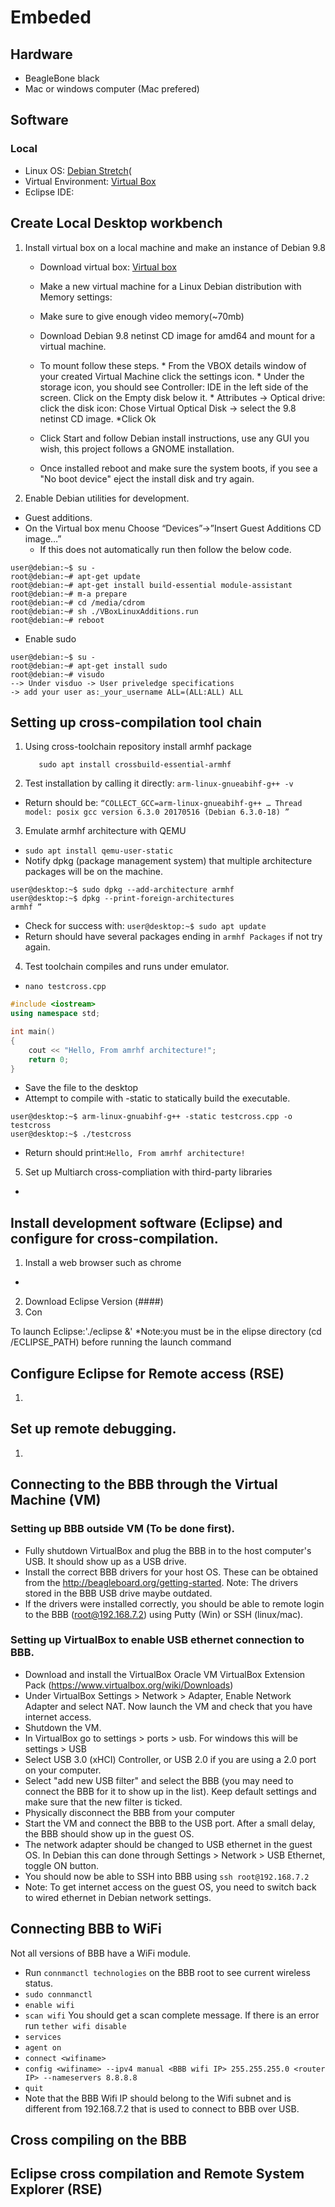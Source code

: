 # Embeded


## Hardware
* BeagleBone black
* Mac or windows computer (Mac prefered)

## Software
### Local
* Linux OS: [Debian Stretch](https://www.debian.org/releases/stretch/)(
* Virtual Environment: [Virtual Box](https://www.virtualbox.org/)
* Eclipse IDE: 

## Create Local Desktop workbench
1. Install virtual box on a local machine and make an instance of Debian 9.8
    *  Download virtual box: [Virtual box](www.virtualbox.org)
    *  Make a new virtual machine for a Linux Debian distribution with Memory settings:
    *  Make sure to give enough video memory(~70mb)
    *  Download Debian 9.8 netinst CD image for amd64 and mount for a virtual machine.
    *  To mount follow these steps.
            * From the VBOX details window of your created Virtual Machine click the settings icon.
            * Under the storage icon, you should see Controller: IDE in the left side of the screen. Click on the Empty disk below it.
            * Attributes -> Optical drive: click the disk icon: Chose Virtual Optical Disk -> select the 9.8 netinst CD image.
            *Click Ok
    * Click Start and follow Debian install instructions, use any GUI you wish, this project follows a GNOME installation.

    * Once installed reboot and make sure the system boots, if you see a "No boot device" eject the install disk and try again.

2. Enable Debian utilities for development.
* Guest additions.
* On the Virtual box menu Choose “Devices”->”Insert Guest Additions CD image…”
    * If this does not automatically run then follow the below code.

```linux
user@debian:~$ su -
root@debian:~# apt-get update
root@debian:~# apt-get install build-essential module-assistant
root@debian:~# m-a prepare
root@debian:~# cd /media/cdrom
root@debian:~# sh ./VBoxLinuxAdditions.run
root@debian:~# reboot
```
* Enable sudo
```linux
user@debian:~$ su -
root@debian:~# apt-get install sudo
root@debian:~# visudo
--> Under visduo -> User priveledge specifications 
-> add your user as:_your_username ALL=(ALL:ALL) ALL
```
## Setting up cross-compilation tool chain
1. Using cross-toolchain repository install armhf package
   ```apt-cache search cross-build-essential
      sudo apt install crossbuild-essential-armhf
   ``` 
2. Test installation by calling it directly: `arm-linux-gnueabihf-g++ -v`
* Return should be: ```“COLLECT_GCC=arm-linux-gnueabihf-g++ …
Thread model: posix
gcc version 6.3.0 20170516 (Debian 6.3.0-18) ”```
3. Emulate armhf architecture with QEMU
* `sudo apt install qemu-user-static`
* Notify dpkg (package management system) that multiple architecture packages will be on the machine.
```linux
user@desktop:~$ sudo dpkg --add-architecture armhf
user@desktop:~$ dpkg --print-foreign-architectures
armhf ”
```
* Check for success with: `user@desktop:~$ sudo apt update`
* Return should have several packages ending in `armhf Packages` if not try again.

4. Test toolchain compiles and runs under emulator.
* `nano testcross.cpp`
```cpp
#include <iostream>
using namespace std;

int main() 
{
    cout << "Hello, From amrhf architecture!";
    return 0;
}
```
* Save the file to the desktop
* Attempt to compile with -static to statically build the executable.
```linux
user@desktop:~$ arm-linux-gnuabihf-g++ -static testcross.cpp -o testcross
user@desktop:~$ ./testcross
```
* Return should print:`Hello, From amrhf architecture!`
5. Set up Multiarch cross-compliation with third-party libraries
*


## Install development software (Eclipse) and configure for cross-compilation.
1. Install a web browser such as chrome
*
2. Download Eclipse Version (####)
3. Con


To launch Eclipse:'./eclipse &' *Note:you must be in the elipse directory (cd /ECLIPSE_PATH) before running the launch command

## Configure Eclipse for Remote access (RSE)
1. 


## Set up remote debugging.
1.


## Connecting to the BBB through the Virtual Machine (VM)
### Setting up BBB outside VM (To be done first).
* Fully shutdown VirtualBox and plug the BBB in to the host computer's USB. It should show up as a USB drive. 
* Install the correct BBB drivers for your host OS. These can be obtained from the http://beagleboard.org/getting-started. Note: The drivers stored in the BBB USB drive maybe outdated. 
* If the drivers were installed correctly, you should be able to remote login to the BBB (root@192.168.7.2) using Putty (Win) or SSH (linux/mac).
### Setting up VirtualBox to enable USB ethernet connection to BBB.
* Download and install the VirtualBox Oracle VM VirtualBox Extension Pack (https://www.virtualbox.org/wiki/Downloads)
* Under VirtualBox Settings > Network > Adapter, Enable Network Adapter and select NAT. Now launch the VM and check that you have internet access.  
* Shutdown the VM. 
* In VirtualBox go to settings > ports > usb. For windows this will be settings > USB
* Select USB 3.0 (xHCI) Controller, or USB 2.0 if you are using a  2.0 port on your computer. 
* Select "add new USB filter" and select the BBB (you may need to connect the BBB for it to show up in the list). Keep default settings and make sure that the new filter is ticked.
* Physically disconnect the BBB from your computer
* Start the VM and connect the BBB to the USB port. After a small delay, the BBB should show up in the guest OS. 
* The network adapter should be changed to USB ethernet in the guest OS. In Debian this can done through Settings > Network > USB Ethernet, toggle ON button. 
* You should now be able to SSH into BBB using `ssh root@192.168.7.2`
* Note: To get internet access on the guest OS, you need to switch back to wired ethernet in Debian network settings. 

## Connecting BBB to WiFi
Not all versions of BBB have a WiFi module.

* Run `connmanctl technologies` on the BBB root to see current wireless status.
* `sudo connmanctl`
* `enable wifi`
* `scan wifi` You should get a scan complete message. If there is an error run `tether wifi disable`
* `services`
* `agent on`
* `connect <wifiname>`
* `config <wifiname> --ipv4 manual <BBB wifi IP> 255.255.255.0 <router IP> --nameservers 8.8.8.8`
* `quit`
* Note that the BBB Wifi IP should belong to the Wifi subnet and is different from 192.168.7.2 that is used to connect to BBB over USB. 

## Cross compiling on the BBB

## Eclipse cross compilation and Remote System Explorer (RSE)
